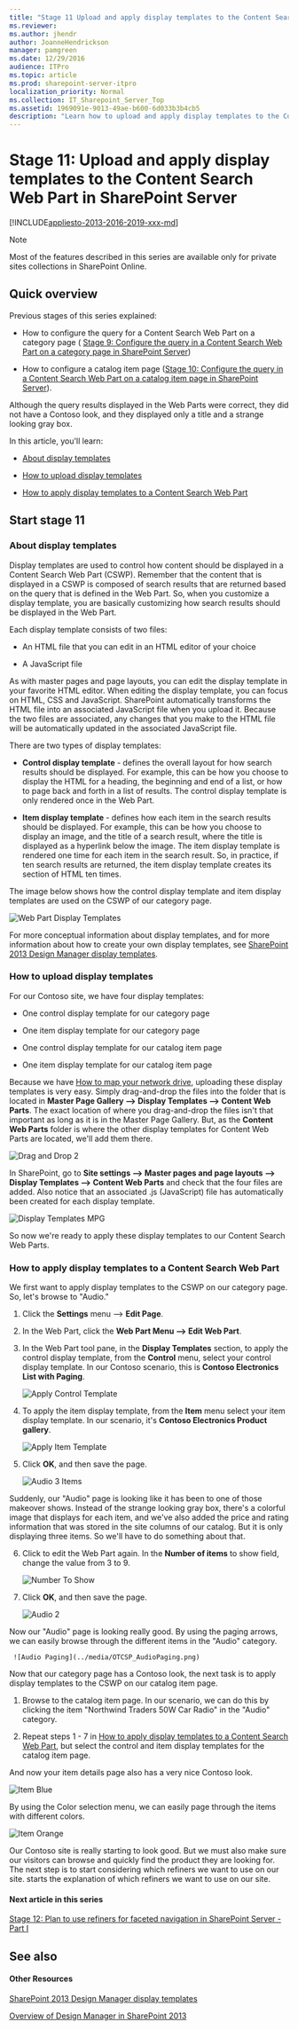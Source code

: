 ```yaml
---
title: "Stage 11 Upload and apply display templates to the Content Search Web Part in SharePoint Server"
ms.reviewer: 
ms.author: jhendr
author: JoanneHendrickson
manager: pamgreen
ms.date: 12/29/2016
audience: ITPro
ms.topic: article
ms.prod: sharepoint-server-itpro
localization_priority: Normal
ms.collection: IT_Sharepoint_Server_Top
ms.assetid: 1969091e-9013-49ae-b600-6d033b3b4cb5
description: "Learn how to upload and apply display templates to the Content Search Web Part in SharePoint Server 2016."
---
```


# Stage 11: Upload and apply display templates to the Content Search Web Part in SharePoint Server

[!INCLUDE[appliesto-2013-2016-2019-xxx-md](../includes/appliesto-2013-2016-2019-xxx-md.md)]
  
> [!NOTE]
> Most of the features described in this series are available only for private sites collections in SharePoint Online. 
  
## Quick overview

Previous stages of this series explained:
  
-  How to configure the query for a Content Search Web Part on a category page ( [Stage 9: Configure the query in a Content Search Web Part on a category page in SharePoint Server](stage-9-configure-the-query-in-a-content-search-web-part-on-a-category-page.md))
    
- How to configure a catalog item page ([Stage 10: Configure the query in a Content Search Web Part on a catalog item page in SharePoint Server](stage-10-configure-the-query-in-a-content-search-web-part-on-a-catalog-item-page.md)).
    
Although the query results displayed in the Web Parts were correct, they did not have a Contoso look, and they displayed only a title and a strange looking gray box.
  
In this article, you'll learn:
  
- [About display templates](stage-11-upload-and-apply-display-templates-to-the-content-search-web-part.md#BKMK_AboutDisplayTemplates)
    
- [How to upload display templates](stage-11-upload-and-apply-display-templates-to-the-content-search-web-part.md#BKMK_HowToUploadDisplayTemplates)
    
- [How to apply display templates to a Content Search Web Part](stage-11-upload-and-apply-display-templates-to-the-content-search-web-part.md#BKMK_HowToApplyDisplayTemplatesToAContentSearchWebPart)
    
## Start stage 11

### About display templates
<a name="BKMK_AboutDisplayTemplates"> </a>

Display templates are used to control how content should be displayed in a Content Search Web Part (CSWP). Remember that the content that is displayed in a CSWP is composed of search results that are returned based on the query that is defined in the Web Part. So, when you customize a display template, you are basically customizing how search results should be displayed in the Web Part.
  
Each display template consists of two files:
  
- An HTML file that you can edit in an HTML editor of your choice
    
- A JavaScript file
    
As with master pages and page layouts, you can edit the display template in your favorite HTML editor. When editing the display template, you can focus on HTML, CSS and JavaScript. SharePoint automatically transforms the HTML file into an associated JavaScript file when you upload it. Because the two files are associated, any changes that you make to the HTML file will be automatically updated in the associated JavaScript file.
  
There are two types of display templates:
  
- **Control display template** - defines the overall layout for how search results should be displayed. For example, this can be how you choose to display the HTML for a heading, the beginning and end of a list, or how to page back and forth in a list of results. The control display template is only rendered once in the Web Part. 
    
- **Item display template** - defines how each item in the search results should be displayed. For example, this can be how you choose to display an image, and the title of a search result, where the title is displayed as a hyperlink below the image. The item display template is rendered one time for each item in the search result. So, in practice, if ten search results are returned, the item display template creates its section of HTML ten times. 
    
The image below shows how the control display template and item display templates are used on the CSWP of our category page.
  
![Web Part Display Templates](../media/OTCSP_WebPartDisplayTemplates.png)
  
For more conceptual information about display templates, and for more information about how to create your own display templates, see [SharePoint 2013 Design Manager display templates](https://go.microsoft.com/fwlink/p/?LinkId=401787).
  
### How to upload display templates
<a name="BKMK_HowToUploadDisplayTemplates"> </a>

For our Contoso site, we have four display templates:
  
- One control display template for our category page
    
- One item display template for our category page
    
- One control display template for our catalog item page
    
- One item display template for our catalog item page
    
Because we have [How to map your network drive](stage-6-upload-and-apply-a-new-master-page-to-a-publishing-site.md#BKMK_HowToMapYourNetworkDrive), uploading these display templates is very easy. Simply drag-and-drop the files into the folder that is located in **Master Page Gallery --\> Display Templates --\> Content Web Parts**. The exact location of where you drag-and-drop the files isn't that important as long as it is in the Master Page Gallery. But, as the **Content Web Parts** folder is where the other display templates for Content Web Parts are located, we'll add them there. 
  
![Drag and Drop 2](../media/OTCSP_DragAndDrop2.png)
  
In SharePoint, go to **Site settings --\> Master pages and page layouts --\> Display Templates --\> Content Web Parts** and check that the four files are added. Also notice that an associated .js (JavaScript) file has automatically been created for each display template. 
  
![Display Templates MPG](../media/OTCSP_DisplayTemplatesMPG.png)
  
So now we're ready to apply these display templates to our Content Search Web Parts.
  
### How to apply display templates to a Content Search Web Part
<a name="BKMK_HowToApplyDisplayTemplatesToAContentSearchWebPart"> </a>

We first want to apply display templates to the CSWP on our category page. So, let's browse to "Audio."
  
1. Click the **Settings** menu --> **Edit Page**. 
    
2. In the Web Part, click the **Web Part Menu --\> Edit Web Part**. 
    
3. In the Web Part tool pane, in the **Display Templates** section, to apply the control display template, from the **Control** menu, select your control display template. In our Contoso scenario, this is **Contoso Electronics List with Paging**. 
    
     ![Apply Control Template](../media/OTCSP_ApplyControlTemplate.png)
  
4. To apply the item display template, from the **Item** menu select your item display template. In our scenario, it's **Contoso Electronics Product gallery**. 
    
     ![Apply Item Template](../media/OTCSP_ApplyItemTemplate.png)
  
5. Click **OK**, and then save the page. 
    
     ![Audio 3 Items](../media/OTCSP_Audio3Items.png)
  
Suddenly, our "Audio" page is looking like it has been to one of those makeover shows. Instead of the strange looking gray box, there's a colorful image that displays for each item, and we've also added the price and rating information that was stored in the site columns of our catalog. But it is only displaying three items. So we'll have to do something about that.
    
6. Click to edit the Web Part again. In the **Number of items** to show field, change the value from 3 to 9. 
    
     ![Number To Show](../media/OTCSP_NumberToShow.png)
  
7. Click **OK**, and then save the page. 
    
     ![Audio 2](../media/OTCSP_Audio2.png)
  
Now our "Audio" page is looking really good. By using the paging arrows, we can easily browse through the different items in the "Audio" category.
    
     ![Audio Paging](../media/OTCSP_AudioPaging.png)
  
Now that our category page has a Contoso look, the next task is to apply display templates to the CSWP on our catalog item page.
  
1. Browse to the catalog item page. In our scenario, we can do this by clicking the item "Northwind Traders 50W Car Radio" in the "Audio" category.
    
2. Repeat steps 1 - 7 in [How to apply display templates to a Content Search Web Part](stage-11-upload-and-apply-display-templates-to-the-content-search-web-part.md#BKMK_HowToApplyDisplayTemplatesToAContentSearchWebPart), but select the control and item display templates for the catalog item page.
    
And now your item details page also has a very nice Contoso look.
  
![Item Blue](../media/OTCSP_ItemBlue.png)
  
By using the Color selection menu, we can easily page through the items with different colors.
  
![Item Orange](../media/OTCSP_ItemOrange.png)
  
Our Contoso site is really starting to look good. But we must also make sure our visitors can browse and quickly find the product they are looking for. The next step is to start considering which refiners we want to use on our site. starts the explanation of which refiners we want to use on our site.
  
#### Next article in this series

[Stage 12: Plan to use refiners for faceted navigation in SharePoint Server - Part I](stage-12-plan-to-use-refiners-for-faceted-navigation-inpart-i.md)
  
## See also

#### Other Resources

[SharePoint 2013 Design Manager display templates](https://msdn.microsoft.com/library/jj945138.aspx)
  
[Overview of Design Manager in SharePoint 2013](https://msdn.microsoft.com/library/jj822363.aspx)

